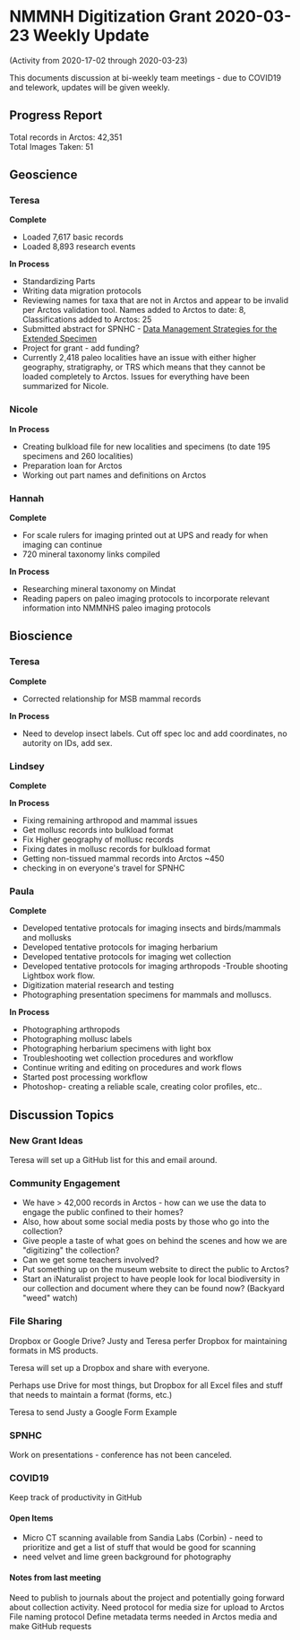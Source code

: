 # NMMNH Digitization Grant 2020-03-23 Weekly Update
(Activity from 2020-17-02 through 2020-03-23)

This documents discussion at bi-weekly team meetings - due to COVID19 and telework, updates will be given weekly.

## Progress Report

Total records in Arctos: 42,351  
Total Images Taken: 51

## Geoscience
### Teresa
**Complete**
 - Loaded 7,617 basic records
 - Loaded 8,893 research events
 
**In Process**
 - Standardizing Parts
 - Writing data migration protocols
 - Reviewing names for taxa that are not in Arctos and appear to be invalid per Arctos validation tool. Names added to Arctos to date: 8, Classifications added to Arctos: 25
 - Submitted abstract for SPNHC - [Data Management Strategies for the Extended Specimen](https://github.com/ArctosDB/SPNHC/issues/33#issuecomment-586483125)
 - Project for grant - add funding?
 - Currently 2,418 paleo localities have an issue with either higher geography, stratigraphy, or TRS which means that they cannot be loaded completely to Arctos. Issues for everything have been summarized for Nicole.
 
### Nicole

 **In Process**
 - Creating bulkload file for new localities and specimens (to date 195 specimens and 260 localities)
 - Preparation loan for Arctos
 - Working out part names and definitions on Arctos

### Hannah
**Complete**
- For scale rulers for imaging printed out at UPS and ready for when imaging can continue 
- 720 mineral taxonomy links compiled

**In Process**
 - Researching mineral taxonomy on Mindat
 - Reading papers on paleo imaging protocols to incorporate relevant information into NMMNHS paleo imaging protocols
 
## Bioscience
### Teresa
**Complete**
 - Corrected relationship for MSB mammal records

**In Process**
 - Need to develop insect labels. Cut off spec loc and add coordinates, no autority on IDs, add sex.

 
### Lindsey
**Complete**


**In Process**
 - Fixing remaining arthropod and mammal issues
 - Get mollusc records into bulkload format
 - Fix Higher geography of mollusc records
 - Fixing dates in mollusc records for bulkload format
 - Getting non-tissued mammal records into Arctos ~450
 - checking in on everyone's travel for SPNHC
 
 
### Paula
 **Complete**

- Developed tentative protocals for imaging insects and birds/mammals and mollusks
- Developed tentative protocols for imaging herbarium
- Developed tentative protocols for imaging wet collection
- Developed tentative protocols for imaging arthropods
 -Trouble shooting Lightbox work flow.
 - Digitization material research and testing
 - Photographing presentation specimens for mammals and molluscs.
 
 **In Process**
 
 - Photographing arthropods
 - Photographing mollusc labels
 - Photographing herbarium specimens with light box
 - Troubleshooting wet collection procedures and workflow
 - Continue writing and editing on procedures and work flows
 - Started post processing workflow
 - Photoshop- creating a reliable scale, creating color profiles, etc..
 
## Discussion Topics

### New Grant Ideas
Teresa will set up a GitHub list for this and email around.

### Community Engagement
- We have > 42,000 records in Arctos - how can we use the data to engage the public confined to their homes?
- Also, how about some social media posts by those who go into the collection?
- Give people a taste of what goes on behind the scenes and how we are "digitizing" the collection?
- Can we get some teachers involved?
- Put something up on the museum website to direct the public to Arctos?
- Start an iNaturalist project to have people look for local biodiversity in our collection and document where they can be found now? (Backyard "weed" watch)

### File Sharing
Dropbox or Google Drive? Justy and Teresa perfer Dropbox for maintaining formats in MS products.

Teresa will set up a Dropbox and share with everyone.

Perhaps use Drive for most things, but Dropbox for all Excel files and stuff that needs to maintain a format (forms, etc.)

Teresa to send Justy a Google Form Example

### SPNHC

Work on presentations - conference has not been canceled.

### COVID19

Keep track of productivity in GitHub

#### Open Items
- Micro CT scanning available from Sandia Labs (Corbin) - need to prioritize and get a list of stuff that would be good for scanning
- need velvet and lime green background for photography

#### Notes from last meeting

Need to publish to journals about the project and potentially going forward about collection activity.
Need protocol for media size for upload to Arctos
File naming protocol
Define metadata terms needed in Arctos media and make GitHub requests
